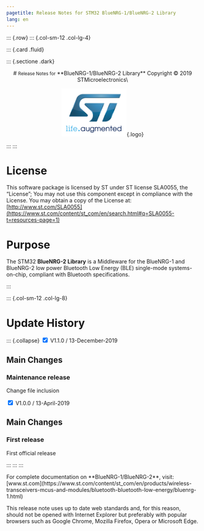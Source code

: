 ```yaml
---
pagetitle: Release Notes for STM32 BlueNRG-1/BlueNRG-2 Library 
lang: en
---
```


::: {.row}
::: {.col-sm-12 .col-lg-4}

::: {.card .fluid}

::: {.sectione .dark}
<center>
# <small>Release Notes for</small> **BlueNRG-1/BlueNRG-2 Library**
Copyright &copy; 2019  STMicroelectronics\
    
[![ST logo](../../../_htmresc/st_logo.png)](https://www.st.com){.logo}
</center>
:::
:::

# License

This software package is licensed by ST under ST license SLA0055, the “License”; You may not use this component except in compliance with the License. You may obtain a copy of the License at: [http://www.st.com/SLA0055](https://www.st.com/content/st_com/en/search.html#q=SLA0055-t=resources-page=1)

# Purpose

The STM32 **BlueNRG-2 Library** is a Middleware for the BlueNRG-1 and BlueNRG-2 low power Bluetooth Low Energy (BLE) single-mode systems-on-chip, compliant with Bluetooth specifications.

:::

::: {.col-sm-12 .col-lg-8}
# Update History

::: {.collapse}
<input type="checkbox" id="collapse-section1" checked aria-hidden="true">
<label for="collapse-section1" aria-hidden="true">V1.1.0 / 13-December-2019</label>
<div>			

## Main Changes

### Maintenance release

Change file inclusion

</div>

<input type="checkbox" id="collapse-section1" checked aria-hidden="true">
<label for="collapse-section1" aria-hidden="true">V1.0.0 / 13-April-2019</label>
<div>			

## Main Changes

### First release 

First official release

</div>

:::
:::
:::

<footer class="sticky">
For complete documentation on **BlueNRG-1/BlueNRG-2**,
visit: [www.st.com](https://www.st.com/content/st_com/en/products/wireless-transceivers-mcus-and-modules/bluetooth-bluetooth-low-energy/bluenrg-1.html)

This release note uses up to date web standards and, for this reason, should not
be opened with Internet Explorer but preferably with popular browsers such as
Google Chrome, Mozilla Firefox, Opera or Microsoft Edge.
</footer>
